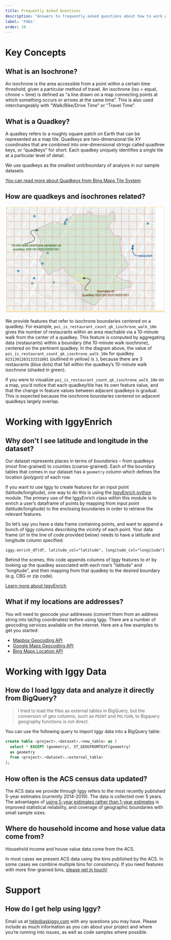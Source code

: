 ```yaml
---
title: Frequently Asked Questions
description: "Answers to frequently asked questions about how to work with Iggy Data and IggyEnrich."
label: 'FAQs'
order: 10
---
```


# Key Concepts

## What is an Isochrone?

An isochrone is the area accessible from a point within a certain time threshold, given a particular method of travel. An isochrone (iso = equal, chrone = time) is defined as “a line drawn on a map connecting points at which something occurs or arrives at the same time”. This is also used interchangeably with “Walk/Bike/Drive Time” or “Travel Time”.

## What is a Quadkey?

A quadkey refers to a roughly square patch on Earth that can be represented as a map tile. Quadkeys are two-dimensional tile XY coordinates that are combined into one-dimensional strings called quadtree keys, or “quadkeys” for short. Each quadkey uniquely identifies a single tile at a particular level of detail.

We use quadkeys as the smallest unit/boundary of analysis in our sample datasets.

[You can read more about Quadkeys from Bing Maps Tile System](https://docs.microsoft.com/en-us/bingmaps/articles/bing-maps-tile-system#tile-coordinates-and-quadkeys)

## How are quadkeys and isochrones related?

![Diagram describing the relationship between quadkeys and isochrones](../images/qk-isochrone-diagram.png)

We provide features that refer to isochrone boundaries centered on a quadkey. For example, `poi_is_restaurant_count_qk_isochrone_walk_10m` gives the number of restaurants within an area reachable via a 10-minute walk from the center of a quadkey. This feature is computed by aggregating data (restaurants) within a boundary (the 10-minute walk isochrone), centered on the pertinent quadkey. In the diagram above, the value of `poi_is_restaurant_count_qk_isochrone_walk_10m` for quadkey `0231301203133331001` (outlined in yellow)  is `3`, because there are 3 restaurants (blue dots) that fall within the quadkey’s 10-minute walk isochrone (shaded in green).

If you were to visualize `poi_is_restaurant_count_qk_isochrone_walk_10m` on a map, you’d notice that each quadkey/tile has its own feature value, and that the change in feature values between adjacent quadkeys is gradual. This is expected because the isochrone boundaries centered on adjacent quadkeys largely overlap.

# Working with IggyEnrich

## Why don't I see latitude and longitude in the dataset?

Our dataset represents places in terms of _boundaries_ – from quadkeys (most fine-grained) to counties (coarse-grained). Each of the boundary tables that comes in our dataset has a `geometry` column which defines the location _(polygon)_ of each row.

If you want to use Iggy to create features for an input point (latitude/longitude), one way to do this is using the [IggyEnrich python](https://www.github.com/askiggy/iggy-enrich-python) module. The primary use of the IggyEnrich class within this module is to enrich a user’s dataframe of points by mapping from input _point_ (latitude/longitude) to the enclosing boundaries in order to retrieve the relevant features.

So let’s say you have a data frame containing points, and want to append a bunch of Iggy columns describing the vicinity of each point. Your data frame (`df` in the line of code provided below) needs to have a latitude and longitude column specified:

```
iggy.enrich_df(df, latitude_col="latitude", longitude_col="longitude")
```

Behind the scenes, this code appends columns of Iggy features to `df` by looking up the quadkey associated with each row’s “latitude” and “longitude”, and then mapping from that quadkey to the desired boundary (e.g. CBG or zip code).

[Learn more about IggyEnrich](https://github.com/askiggy/iggy-enrich-python)

## What if my locations are addresses?

You will need to geocode your addresses (convert them from an address string into lat/lng coordinates) before using Iggy. There are a number of geocoding services available on the internet. Here are a few examples to get you started:

* [Mapbox Geocoding API](https://docs.mapbox.com/api/search/geocoding/)
* [Google Maps Geocoding API](https://developers.google.com/maps/documentation/geocoding/overview)
* [Bing Maps Location API](https://docs.microsoft.com/en-us/bingmaps/rest-services/locations/)

# Working with Iggy Data

## How do I load Iggy data and analyze it directly from BigQuery?

> I tried to load the files as external tables in BigQuery, but the conversion of geo columns, such as `POINT` and `POLYGON`, to Bigquery geography functions is not direct.

You can use the following query to import Iggy data into a BigQuery table:

```sql
create table <project>.<dataset>.<new_table> as (
  select * EXCEPT (geometry), ST_GEOGFROMTEXT(geometry)
  as geometry
  from <project>.<dataset>.<external_table>
);
```

## How often is the ACS census data updated?

The ACS data we provide through Iggy refers to the most recently published 5-year estimates (currently 2014-2019). The data is collected over 5 years. The advantages of [using 5-year estimates rather than 1-year estimates](https://www.census.gov/programs-surveys/acs/guidance/estimates.html) is improved statistical reliability, and coverage of geographic boundaries with small sample sizes.

## Where do household income and hose value data come from?

Household income and house value data come from the ACS.

In most cases we present ACS data using the bins published by the ACS. In some cases we combine multiple bins for consistency. If you need features with more fine-grained bins, [please get in touch!](mailto:help@askiggy.com)

# Support

## How do I get help using Iggy?

Email us at help@askiggy.com with any questions you may have. Please include as much information as you can about your project and where you’re running into issues, as well as code samples where possible.
